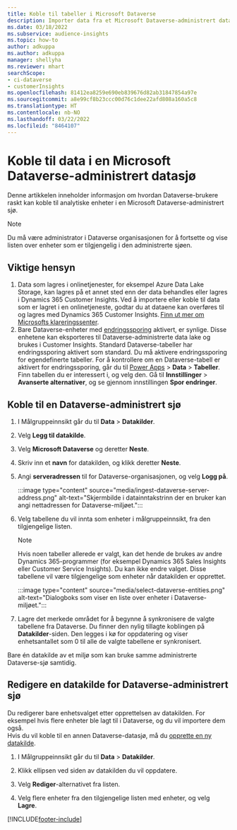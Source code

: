 ```yaml
---
title: Koble til tabeller i Microsoft Dataverse
description: Importer data fra et Microsoft Dataverse-administrert datasjø.
ms.date: 03/18/2022
ms.subservice: audience-insights
ms.topic: how-to
author: adkuppa
ms.author: adkuppa
manager: shellyha
ms.reviewer: mhart
searchScope:
- ci-dataverse
- customerInsights
ms.openlocfilehash: 81412ea8259e690eb839676d82ab31847854a97e
ms.sourcegitcommit: a8e99cf8b23ccc00d76c1dee22afd808a160a5c8
ms.translationtype: HT
ms.contentlocale: nb-NO
ms.lasthandoff: 03/22/2022
ms.locfileid: "8464107"
---
```

# <a name="connect-to-data-in-a-microsoft-dataverse-managed-data-lake"></a>Koble til data i en Microsoft Dataverse-administrert datasjø

Denne artikkelen inneholder informasjon om hvordan Dataverse-brukere raskt kan koble til analytiske enheter i en Microsoft Dataverse-administrert sjø. 

> [!NOTE]
> Du må være administrator i Dataverse organisasjonen for å fortsette og vise listen over enheter som er tilgjengelig i den administrerte sjøen.

## <a name="important-considerations"></a>Viktige hensyn

1. Data som lagres i onlinetjenester, for eksempel Azure Data Lake Storage, kan lagres på et annet sted enn der data behandles eller lagres i Dynamics 365 Customer Insights. Ved å importere eller koble til data som er lagret i en onlinetjeneste, godtar du at dataene kan overføres til og lagres med Dynamics 365 Customer Insights. [Finn ut mer om Microsofts klareringssenter](https://www.microsoft.com/trust-center).
2. Bare Dataverse-enheter med [endringssporing](/power-platform/admin/enable-change-tracking-control-data-synchronization) aktivert, er synlige. Disse enhetene kan eksporteres til Dataverse-administrerte data lake og brukes i Customer Insights. Standard Dataverse-tabeller har endringssporing aktivert som standard. Du må aktivere endringssporing for egendefinerte tabeller. For å kontrollere om en Dataverse-tabell er aktivert for endringssporing, går du til [Power Apps](https://make.powerapps.com) > **Data** > **Tabeller**. Finn tabellen du er interessert i, og velg den. Gå til **Innstillinger** > **Avanserte alternativer**, og se gjennom innstillingen **Spor endringer**.

## <a name="connect-to-a-dataverse-managed-lake"></a>Koble til en Dataverse-administrert sjø

1. I Målgruppeinnsikt går du til **Data** > **Datakilder**.

2. Velg **Legg til datakilde**.

3. Velg **Microsoft Dataverse** og deretter **Neste**.

4. Skriv inn et **navn** for datakilden, og klikk deretter **Neste**. 

5. Angi **serveradressen** til for Dataverse-organisasjonen, og velg **Logg på**.

   :::image type="content" source="media/ingest-dataverse-server-address.png" alt-text="Skjermbilde i datainntakstrinn der en bruker kan angi nettadressen for Dataverse-miljøet.":::

6. Velg tabellene du vil innta som enheter i målgruppeinnsikt, fra den tilgjengelige listen.    

   > [!NOTE]
   > Hvis noen tabeller allerede er valgt, kan det hende de brukes av andre Dynamics 365-programmer (for eksempel Dynamics 365 Sales Insights eller Customer Service Insights). Du kan ikke endre valget. Disse tabellene vil være tilgjengelige som enheter når datakilden er opprettet.

   :::image type="content" source="media/select-dataverse-entities.png" alt-text="Dialogboks som viser en liste over enheter i Dataverse-miljøet.":::

7. Lagre det merkede området for å begynne å synkronisere de valgte tabellene fra Dataverse. Du finner den nylig tillagte koblingen på **Datakilder**-siden. Den legges i kø for oppdatering og viser enhetsantallet som 0 til alle de valgte tabellene er synkronisert.

Bare én datakilde av et miljø som kan bruke samme administrerte Dataverse-sjø samtidig.

## <a name="edit-a-dataverse-managed-lake-data-source"></a>Redigere en datakilde for Dataverse-administrert sjø

Du redigerer bare enhetsvalget etter opprettelsen av datakilden. For eksempel hvis flere enheter ble lagt til i Dataverse, og du vil importere dem også.    
Hvis du vil koble til en annen Dataverse-datasjø, må du [opprette en ny datakilde](#connect-to-a-dataverse-managed-lake).

1. I Målgruppeinnsikt går du til **Data** > **Datakilder**.

2. Klikk ellipsen ved siden av datakilden du vil oppdatere.

3. Velg **Rediger**-alternativet fra listen.

4. Velg flere enheter fra den tilgjengelige listen med enheter, og velg **Lagre**.

[!INCLUDE[footer-include](../includes/footer-banner.md)]
